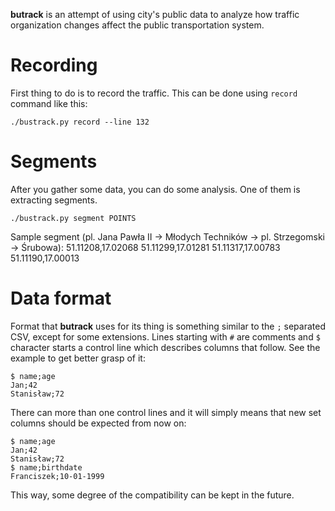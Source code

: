 **butrack** is an attempt of using city's public data to analyze how traffic organization changes affect the public transportation system.


Recording
=========
First thing to do is to record the traffic. This can be done using `record` command like this:

    ./bustrack.py record --line 132


Segments
========
After you gather some data, you can do some analysis. One of them is extracting segments.

    ./bustrack.py segment POINTS

Sample segment (pl. Jana Pawła II -> Młodych Techników -> pl. Strzegomski -> Śrubowa):
    51.11208,17.02068 51.11299,17.01281 51.11317,17.00783 51.11190,17.00013


Data format
===========
Format that **butrack** uses for its thing is something similar to the `;` separated CSV, except for some extensions. Lines starting with `#` are comments and `$` character starts a control line which describes columns that follow. See the example to get better grasp of it:

    $ name;age
    Jan;42
    Stanisław;72

There can more than one control lines and it will simply means that new set columns should be expected from now on:

    $ name;age
    Jan;42
    Stanisław;72
    $ name;birthdate
    Franciszek;10-01-1999

This way, some degree of the compatibility can be kept in the future.